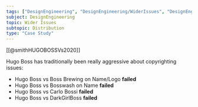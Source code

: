 ```yaml
---
tags: ["DesignEngineering", "DesignEngineering/WiderIssues", "DesignEngineering/WiderIssues/Distribution"]
subject: DesignEngineering
topic: Wider Issues
subtopic: Distribution
type: "Case Study"
---
```


[[@smithHUGOBOSSVs2020]]

Hugo Boss has traditionally been really aggressive about copyrighting issues:
 - Hugo Boss vs Boss Brewing on Name/Logo **failed**
 - Hugo Boss vs Bosswash on Name **failed**
 - Hugo Boss vs Carlo Bossi **failed**
 - Hugo Boss vs DarkGirlBoss **failed**

